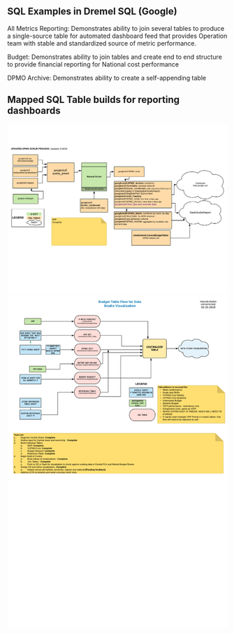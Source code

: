 ## SQL Examples in Dremel SQL (Google)

All Metrics Reporting: Demonstrates ability to join several tables to produce a single-source table for automated dashboard feed that provides Operation team with stable and standardized source of metric performance. 

Budget: Demonstrates ability to join tables and create end to end structure to provide financial reporting for National cost performance

DPMO Archive: Demonstrates ability to create a self-appending table 

## Mapped SQL Table builds for reporting dashboards
<img src='Sample DPMO Data Flow - Page 1 (1).png' />

<img src='Sample Cost Data Flow - Page 1.png'/>
